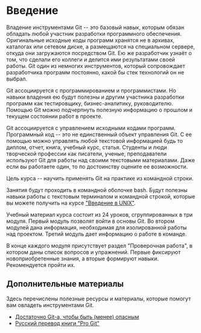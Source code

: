 # Введение

<!-- Важность Git для участников разработки ПО -->
Владение инструментами Git -- это базовый навык, которым обязан обладать любой участник разработки программного обеспечения.
Оригинальные исходные коды программ хранятся не в архивах, каталогах или сетевом диске, а размещаются на специальном сервере, откуда они загружаются посредством Git.
Ею же разработчик узнаёт о том, что сделали его коллеги и делится ими результатами своей работы.
Git один из немногих инструментов, который сопровождает разработчика программ постоянно, какой бы стек технологий он не выбрал.

<!-- Важность Git для непрограммистов -->
Git ассоциируется с программированием и программистами.
Но навыки владения ею будут полезны и другим участника разработки программ как тестировщику, бизнес-аналитику, руководителю.
Помощью Git можно подчерпнуть полезную информацию о прошлом и текущем состоянии работ в проекте.

<!-- Важность Git при работе в одиночку -->
Git ассоциируется с управлением исходными кодами программ.
Программный код -- это не единственный объект управления Git.
С ее помощью можно управлять любой текстовой информацией будь то диплом, отчет, книга, учебный курс, статья.
Студенты и люди творческой профессии как писатели, ученые, преподаватели используют Git для работы над своими текстовыми материалами.
Даже если вы работаете один, то по достоинству оцените ее возможности.

<!-- Цель курса -->
Цель курса -- научить применять Git на практике из командной строки.

<!-- Навыки работы с текстовым терминалом и командной строкой -->
Занятия будут проходить в командной оболочке bash.
Будут полезны навыки работы с текстовым терминалом и командной строкой, которые вы можете получить на курсе ["Введение в UNIX"](https://wolodyx.github.io/unixshell).

<!-- Структура материала и содержание модулей -->
Учебный материал курса состоит из 24 уроков, сгруппированных в три модуля.
Первый модуль позволят войти в основы Git.
Во втором модулей дана информация, необходимая для изолированной работы над проектом.
Третий модуль дает информацию о работе в команде.

<!-- Контроль освоения материала -->
В конце каждого модуля присутствует раздел "Проверочная работа", в котором даны список вопросов и упражнений.
Первые фиксируют новоприобретенные знания, а вторые формируют навыки.
Рекомендуется пройти их.


## Дополнительные материалы

Здесь перечислены полезные ресурсы и материалы, которые помогут вам овладеть инструментами Git.

* [Достаточно Git-а, чтобы быть (менее) опасным](https://habr.com/ru/articles/268951/)
* [Русский перевод книги "Pro Git"](https://git-scm.com/book/ru/v2)

